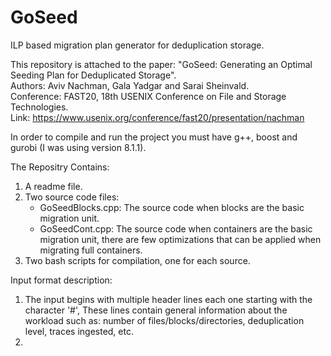 # GoSeed
ILP based migration plan generator for deduplication storage.

This repository is attached to the paper: "GoSeed: Generating an Optimal Seeding Plan for Deduplicated Storage".<br/>
Authors: Aviv Nachman, Gala Yadgar and Sarai Sheinvald.<br/>
Conference: FAST20, 18th USENIX Conference on File and Storage Technologies.<br/>
Link: https://www.usenix.org/conference/fast20/presentation/nachman

In order to compile and run the project you must have g++, boost and gurobi (I was using version 8.1.1).

The Repositry Contains:
1. A readme file.
2. Two source code files:
   - GoSeedBlocks.cpp: The source code when blocks are the basic migration unit.
   - GoSeedCont.cpp: The source code when containers are the basic migration unit, there are few optimizations that can be applied when migrating full containers.
3. Two bash scripts for compilation, one for each source.

Input format description:
1. The input begins with multiple header lines each one starting with the character '#', These lines contain general information about the workload such as: number of files/blocks/directories, deduplication level, traces ingested, etc.
2. 

